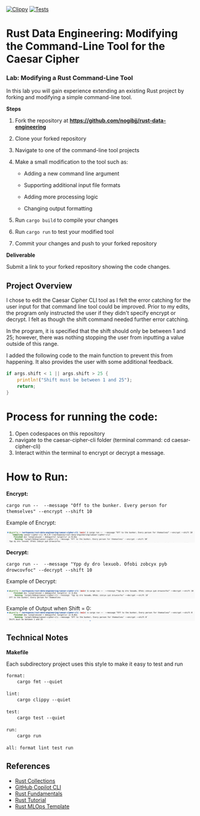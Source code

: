 [![Clippy](https://github.com/nogibjj/rust-data-engineering/actions/workflows/lint.yml/badge.svg)](https://github.com/nogibjj/rust-data-engineering/actions/workflows/lint.yml)
[![Tests](https://github.com/nogibjj/rust-data-engineering/actions/workflows/tests.yml/badge.svg)](https://github.com/nogibjj/rust-data-engineering/actions/workflows/tests.yml)


# Rust Data Engineering: Modifying the Command-Line Tool for the Caesar Cipher 

### Lab:  Modifying a Rust Command-Line Tool

In this lab you will gain experience extending an existing Rust project by forking and modifying a simple command-line tool.

**Steps**

1. Fork the repository at **https://github.com/nogibjj/rust-data-engineering**

2. Clone your forked repository 

3. Navigate to one of the command-line tool projects

4. Make a small modification to the tool such as:

   - Adding a new command line argument
    
   - Supporting additional input file formats
    
   - Adding more processing logic
    
   - Changing output formatting

5. Run `cargo build` to compile your changes  

6. Run `cargo run` to test your modified tool

7. Commit your changes and push to your forked repository


**Deliverable**

Submit a link to your forked repository showing the code changes.

## Project Overview

I chose to edit the Caesar Cipher CLI tool as I felt the error catching for the user input for that command line tool could be improved. 
Prior to my edits, the program only instructed the user if they didn't specify encrypt or decrypt. I felt as though the shift command needed further error catching. 

In the program, it is specified that the shift should only be between 1 and 25; however, there was nothing stopping the user from inputting a value outside of this range. 

I added the following code to the main function to prevent this from happening. It also provides the user with some additional feedback.

```rust
if args.shift < 1 || args.shift > 25 {
	println!("Shift must be between 1 and 25");
	return;
}   
```

# Process for running the code:
1. Open codespaces on this repository
2. navigate to the caesar-cipher-cli folder (terminal command: cd caesar-cipher-cli)
3. Interact within the terminal to encrypt or decrypt a message.

# How to Run: 

**Encrypt:**
```
cargo run --  --message "Off to the bunker. Every person for themselves" --encrypt --shift 10
```
Example of Encrypt:

![encrypt](encrypt.png)

**Decrypt:**
```
cargo run --  --message "Ypp dy dro lexuob. Ofobi zobcyx pyb drowcovfoc" --decrypt --shift 10
```
Example of Decrypt:

![decrypt](decrypt.png)

Example of Output when Shift = 0:
![shiftfail](shiftfail.png)



## Technical Notes

**Makefile**

Each subdirectory project uses this style to make it easy to test and run

```
format:
	cargo fmt --quiet

lint:
	cargo clippy --quiet

test:
	cargo test --quiet

run:
	cargo run 

all: format lint test run
```


## References

* [Rust Collections](https://doc.rust-lang.org/std/collections/index.html)
* [GitHub Copilot CLI](https://www.npmjs.com/package/@githubnext/github-copilot-cli)
* [Rust Fundamentals](https://github.com/alfredodeza/rust-fundamentals)
* [Rust Tutorial](https://nogibjj.github.io/rust-tutorial/)
* [Rust MLOps Template](https://github.com/nogibjj/mlops-template)
